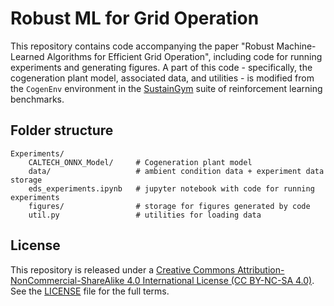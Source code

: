 # Robust ML for Grid Operation
This repository contains code accompanying the paper "Robust Machine-Learned Algorithms for Efficient Grid Operation", including code for running experiments and generating figures. A part of this code - specifically, the cogeneration plant model, associated data, and utilities - is modified from the ``CogenEnv`` environment in the [SustainGym](https://chrisyeh96.github.io/sustaingym/) suite of reinforcement learning benchmarks.

## Folder structure
```
Experiments/
    CALTECH_ONNX_Model/     # Cogeneration plant model
    data/                   # ambient condition data + experiment data storage
    eds_experiments.ipynb   # jupyter notebook with code for running experiments
    figures/                # storage for figures generated by code
    util.py                 # utilities for loading data
```

## License
This repository is released under a [Creative Commons Attribution-NonCommercial-ShareAlike 4.0 International License (CC BY-NC-SA 4.0)](https://creativecommons.org/licenses/by-nc-sa/4.0/). See the [LICENSE](LICENSE) file for the full terms.
